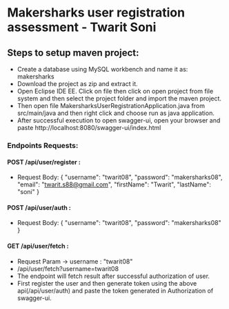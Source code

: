 # Makersharks user registration assessment - Twarit Soni
## Steps to setup maven project: 
* Create a database using MySQL workbench and name it as: makersharks
* Download the project as zip and extract it.
* Open Eclipse IDE EE. Click on file then click on open project from file system and then select the project folder and import the maven project.
* Then open file MakersharksUserRegistrationApplication.java from src/main/java and then right click and choose run as java application.
* After successful execution to open swagger-ui, open your browser and paste http://localhost:8080/swagger-ui/index.html
### Endpoints Requests: 
#### POST /api/user/register :
* Request Body:  {
  "username": "twarit08",
  "password": "makersharks08",
  "email": "twarit.s88@gmail.com",
  "firstName": "Twarit",
  "lastName": "soni"
  }
#### POST /api/user/auth :
* Request Body: {
  "username": "twarit08",
  "password": "makersharks08"
}

#### GET /api/user/fetch :
* Request Param -> username : "twarit08"
* /api/user/fetch?username=twarit08
* The endpoint will fetch result after successful authorization of user.
* First register the user and then generate token using the above api(/api/user/auth) and paste the token generated in Authorization of swagger-ui.
  
